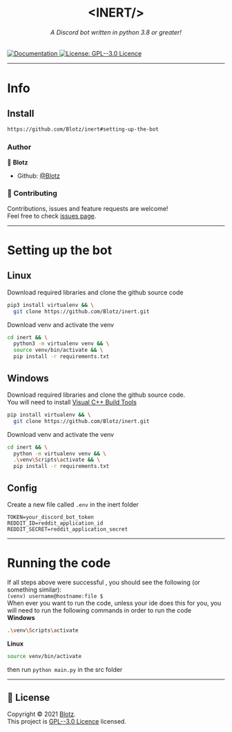 <h1 align="center">
  &lt;INERT/&gt;
</h1>
<h6 align="center">
  A Discord bot written in python 3.8 or greater!
</h6>

<p>
  <a href="https://github.com/Blotz/inert/wiki" target="_blank">
    <img alt="Documentation" src="https://img.shields.io/badge/documentation-yes-brightgreen.svg" />
  </a>
  <a href="https://github.com/Blotz/inert/blob/main/LICENSE" target="_blank">
    <img alt="License: GPL--3.0 Licence" src="https://img.shields.io/badge/License-GPL--3.0 Licence-yellow.svg" />
  </a>
</p>

---
# Info
## Install
```sh
https://github.com/Blotz/inert#setting-up-the-bot
```

### Author
👤 **Blotz**
* Github: [@Blotz](https://github.com/Blotz)

### 🤝 Contributing
Contributions, issues and feature requests are welcome!<br />Feel free to check [issues page](https://github.com/Blotz/inert/issues).

---
# Setting up the bot
## Linux
Download required libraries and clone the github source code
```bash
pip3 install virtualenv && \
  git clone https://github.com/Blotz/inert.git
```
Download venv and activate the venv
```bash
cd inert && \
  python3 -m virtualenv venv && \
  source venv/bin/activate && \
  pip install -r requirements.txt
```


## Windows

Download required libraries and clone the github source code. <br>
You will need to install [Visual C++ Build Tools](https://visualstudio.microsoft.com/downloads/#build-tools-for-visual-studio-2019)

```bash
pip install virtualenv && \
  git clone https://github.com/Blotz/inert.git
```
Download venv and activate the venv
```bash
cd inert && \
  python -m virtualenv venv && \
  .\venv\Scripts\activate && \
  pip install -r requirements.txt
```
## Config
Create a new file called `.env` in the inert folder
```dotenv
TOKEN=your_discord_bot_token
REDDIT_ID=reddit_application_id
REDDIT_SECRET=reddit_application_secret
```
---
# Running the code
If all steps above were successful , you should see the following (or something similar): <br>
`(venv) username@hostname:file $` <br>
When ever you want to run the code, unless your ide does this for you,
you will need to run the following commands in order to run the code <br>
**Windows**
```bash
.\venv\Scripts\activate
```
**Linux**
```bash
source venv/bin/activate
```
then run `python main.py` in the src folder

---
## 📝 License

Copyright © 2021 [Blotz](https://github.com/Blotz).<br />
This project is [GPL--3.0 Licence](https://github.com/Blotz/inert/blob/main/LICENSE) licensed.
